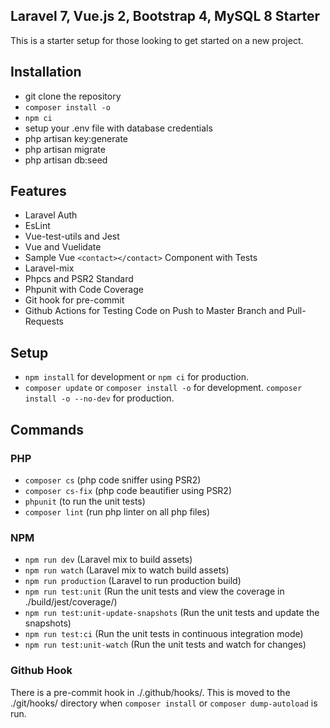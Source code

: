 ## Laravel 7, Vue.js 2, Bootstrap 4, MySQL 8 Starter

This is a starter setup for those looking to get started on a new project.

## Installation

* git clone the repository
* `composer install -o`
* `npm ci`
* setup your .env file with database credentials
* php artisan key:generate
* php artisan migrate
* php artisan db:seed

## Features

* Laravel Auth
* EsLint
* Vue-test-utils and Jest
* Vue and Vuelidate
* Sample Vue `<contact></contact>` Component with Tests
* Laravel-mix
* Phpcs and PSR2 Standard
* Phpunit with Code Coverage
* Git hook for pre-commit
* Github Actions for Testing Code on Push to Master Branch and Pull-Requests

## Setup

* `npm install` for development or `npm ci` for production.
* `composer update` or `composer install -o` for development. `composer install -o --no-dev` for production.

## Commands

### PHP
* `composer cs` (php code sniffer using PSR2)
* `composer cs-fix` (php code beautifier using PSR2)
* `phpunit` (to run the unit tests)
* `composer lint` (run php linter on all php files)

### NPM
* `npm run dev` (Laravel mix to build assets)
* `npm run watch` (Laravel mix to watch build assets)
* `npm run production` (Laravel to run production build)
* `npm run test:unit` (Run the unit tests and view the coverage in ./build/jest/coverage/)
* `npm run test:unit-update-snapshots` (Run the unit tests and update the snapshots)
* `npm run test:ci` (Run the unit tests in continuous integration mode)
* `npm run test:unit-watch` (Run the unit tests and watch for changes)

### Github Hook

There is a pre-commit hook in ./.github/hooks/. This is moved to the ./git/hooks/ directory when `composer install` or `composer dump-autoload` is run.
